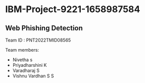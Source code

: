 # IBM-Project-9221-1658987584
## Web Phishing Detection

Team ID : PNT2022TMID08565

Team members:
- Nivetha s
- Priyadharshini K
- Varadharaj S
- Vishnu Vardhan S S
